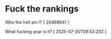 # Fuck the rankings

Who the hell am I?
{ 20468641 }

What fucking year is it?
[ 2025-07-20T09:53:20Z ]
